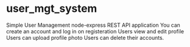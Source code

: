 # user_mgt_system
Simple User Management node-express REST API application
You can create an account and log in on registeration
Users view and edit profile 
Users can upload profile photo
Users can delete their accounts.
